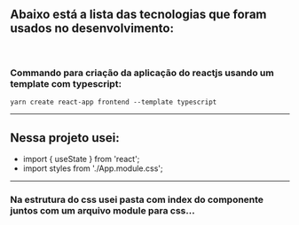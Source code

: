 ## Abaixo está a lista das tecnologias que foram usados no desenvolvimento:

<br>

### Commando para criação da aplicação do reactjs usando um template com typescript:

    yarn create react-app frontend --template typescript

<hr>

## Nessa projeto usei:

- import { useState } from 'react'; <br>
- import styles from './App.module.css';

<hr>

### Na estrutura do css usei pasta com index do componente juntos com um arquivo module para css...
